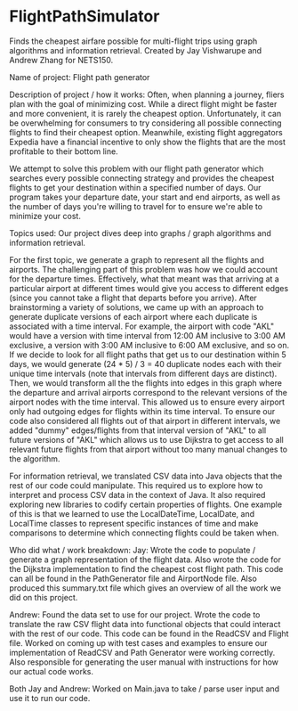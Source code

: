 # FlightPathSimulator
Finds the cheapest airfare possible for multi-flight trips using graph algorithms and information retrieval. Created by Jay Vishwarupe and Andrew Zhang for NETS150.

Name of project: Flight path generator

Description of project / how it works:
Often, when planning a journey, fliers plan with the goal of minimizing cost. While a direct flight might be faster
and more convenient, it is rarely the cheapest option. Unfortunately, it can be overwhelming for consumers to try
considering all possible connecting flights to find their cheapest option. Meanwhile, existing flight aggregators
Expedia have a financial incentive to only show the flights that are the most profitable to their bottom line.

We attempt to solve this problem with our flight path generator which searches every possible connecting strategy
and provides the cheapest flights to get your destination within a specified number of days. Our program takes your
departure date, your start and end airports, as well as the number of days you're willing to travel for to ensure
we're able to minimize your cost.

Topics used:
Our project dives deep into graphs / graph algorithms and information retrieval.

For the first topic, we generate a graph to represent all the flights and airports. The challenging part of this
problem was how we could account for the departure times. Effectively, what that meant was that arriving at a
particular airport at different times would give you access to different edges (since you cannot take a flight that
departs before you arrive). After brainstorming a variety of solutions, we came up with an approach to generate
duplicate versions of each airport where each duplicate is associated with a time interval. For example, the airport
with code "AKL" would have a version with time interval from 12:00 AM inclusive to 3:00 AM exclusive, a version with
3:00 AM inclusive to 6:00 AM exclusive, and so on. If we decide to look for all flight paths that get us to our
destination within 5 days, we would generate (24 * 5) / 3 = 40 duplicate nodes each with their unique time intervals
(note that intervals from different days are distinct). Then, we would transform all the the flights into edges in
this graph where the departure and arrival airports correspond to the relevant versions of the airport nodes with the
time interval. This allowed us to ensure every airport only had outgoing edges for flights within its time interval.
To ensure our code also considered all flights out of that airport in different intervals, we added "dummy"
edges/flights from that interval version of "AKL" to all future versions of "AKL" which allows us to use Dijkstra to
get access to all relevant future flights from that airport without too many manual changes to the algorithm.

For information retrieval, we translated CSV data into Java objects that the rest of our code could manipulate. This
required us to explore how to interpret and process CSV data in the context of Java. It also required exploring new
libraries to codify certain properties of flights. One example of this is that we learned to use the LocalDateTime,
LocalDate, and LocalTime classes to represent specific instances of time and make comparisons to determine which
connecting flights could be taken when.

Who did what / work breakdown:
Jay: Wrote the code to populate / generate a graph representation of the flight data. Also wrote the code for the
Dijkstra implementation to find the cheapest cost flight path. This code can all be found in the PathGenerator file
and AirportNode file. Also produced this summary.txt file which gives an overview of all the work we did on this
project.

Andrew: Found the data set to use for our project. Wrote the code to translate the raw CSV flight data into functional
objects that could interact with the rest of our code. This code can be found in the ReadCSV and Flight file. Worked on
coming up with test cases and examples to ensure our implementation of ReadCSV and Path Generator were working correctly.
Also responsible for generating the user manual with instructions for how our actual code works.

Both Jay and Andrew: Worked on Main.java to take / parse user input and use it to run our code.
